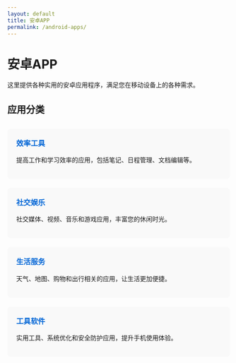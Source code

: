 ```yaml
---
layout: default
title: 安卓APP
permalink: /android-apps/
---
```


# 安卓APP

这里提供各种实用的安卓应用程序，满足您在移动设备上的各种需求。

## 应用分类

<div class="app-categories">
  <div class="category-card">
    <h3>效率工具</h3>
    <p>提高工作和学习效率的应用，包括笔记、日程管理、文档编辑等。</p>
  </div>
  
  <div class="category-card">
    <h3>社交娱乐</h3>
    <p>社交媒体、视频、音乐和游戏应用，丰富您的休闲时光。</p>
  </div>
  
  <div class="category-card">
    <h3>生活服务</h3>
    <p>天气、地图、购物和出行相关的应用，让生活更加便捷。</p>
  </div>
  
  <div class="category-card">
    <h3>工具软件</h3>
    <p>实用工具、系统优化和安全防护应用，提升手机使用体验。</p>
  </div>
</div>

<style>
  .app-categories {
    display: grid;
    grid-template-columns: repeat(auto-fill, minmax(250px, 1fr));
    gap: 20px;
    margin-top: 30px;
  }
  
  .category-card {
    background-color: #f9f9f9;
    border-radius: 8px;
    padding: 20px;
    transition: transform 0.3s ease, box-shadow 0.3s ease;
  }
  
  .category-card:hover {
    transform: translateY(-5px);
    box-shadow: 0 5px 15px rgba(0,0,0,0.1);
  }
  
  .category-card h3 {
    margin-top: 0;
    color: #0366d6;
  }
</style>